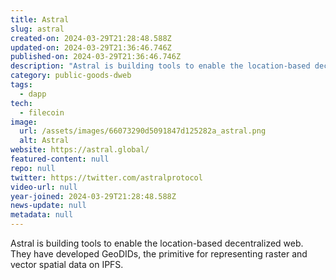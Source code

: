 ```yaml
---
title: Astral
slug: astral
created-on: 2024-03-29T21:28:48.588Z
updated-on: 2024-03-29T21:36:46.746Z
published-on: 2024-03-29T21:36:46.746Z
description: "Astral is building tools to enable the location-based decentralized web."
category: public-goods-dweb
tags:
  - dapp
tech:
  - filecoin
image:
  url: /assets/images/66073290d5091847d125282a_astral.png
  alt: Astral
website: https://astral.global/
featured-content: null
repo: null
twitter: https://twitter.com/astralprotocol
video-url: null
year-joined: 2024-03-29T21:28:48.588Z
news-update: null
metadata: null
---
```


Astral is building tools to enable the location-based decentralized web. They have developed GeoDIDs, the primitive for representing raster and vector spatial data on IPFS.
